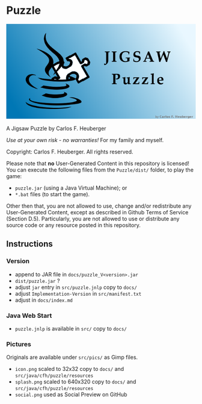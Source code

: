 # Puzzle

![splash](src/pics/splash.png)

A Jigsaw Puzzle 
by Carlos F. Heuberger

*Use at your own risk - no warranties!* For my family and myself.

Copyright: Carlos F. Heuberger. All rights reserved.



Please note that **no** User-Generated Content in this repository is licensed!   You can execute the following files from the `Puzzle/dist/` folder, to play the game:

- `puzzle.jar` (using a Java Virtual Machine); or
- `*.bat` files (to start the game).

Other then that, you are not allowed to use, change and/or redistribute any User-Generated Content, except as described in Github Terms of Service (Section D.5). Particularly, you are not allowed to use or distribute any source code or any resource posted in this repository.



## Instructions

### Version

- append to JAR file in `docs/puzzle_V<version>.jar`
- `dist/puzzle.jar` ?
- adjust `jar` entry in `src/puzzle.jnlp`
  copy to `docs/`
- adjust `Implementation-Version` in `src/manifest.txt`
- adjust in `docs/index.md`

### Java Web Start

- `puzzle.jnlp` is available in `src/`
  copy to `docs/`

### Pictures

Originals are available under `src/pics/` as Gimp files.

- `icon.png`
  scaled to 32x32
  copy to `docs/` and `src/java/cfh/puzzle/resources`
- `splash.png`
  scaled to 640x320
  copy to `docs/` and `src/java/cfh/puzzle/resources`
- `social.png`
  used as Social Preview on GitHub



